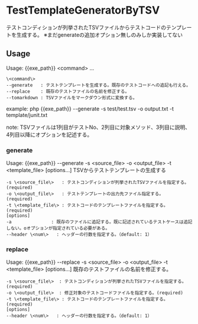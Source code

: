 TestTemplateGeneratorByTSV
=========================
テストコンディションが列挙されたTSVファイルからテストコードのテンプレートを生成する。
※まだgenerateの追加オプション無しのみしか実装してない

## Usage

Usage: {{exe_path}} \<command\> ...

    \<command\>
    --generate   : テストテンプレートを生成する。既存のテストコードへの追記も行える。
    --replace    : 既存のテストファイルの名前を修正する。
    --tomarkdown : TSVファイルをマークダウン形式に変換する。

example: php {{exe_path}} --generate -s test/test.tsv -o output.txt -t template/junit.txt

note: TSVファイルは1列目がテストNo、2列目に対象メソッド、3列目に説明、4列目以降にオプションを記述する。

### generate

Usage: {{exe_path}} --generate -s \<source_file\> -o \<output_file\> -t \<template_file\> [options...]
TSVからテストテンプレートの生成する

    -s \<source_file\>   : テストコンディションが列挙されたTSVファイルを指定する。 (required)
    -o \<output_file\>   : テストテンプレートの出力先ファイル指定する。 (required)
    -t \<template_file\> : テストコードのテンプレートファイルを指定する。 (required)
    [options]
    -a               : 既存のファイルに追記する。既に記述されているテストケースは追記しない。oオプションが指定されている必要がある。
    --header \<num\>   : ヘッダーの行数を指定する。（default: 1）

### replace

Usage: {{exe_path}} --replace -s \<source_file\> -o \<output_file\> -t \<template_file\> [options...]
既存のテストファイルの名前を修正する。

    -s \<source_file\>  : テストコンディションが列挙されたTSVファイルを指定する。 (required)
    -o \<output_file\>  : 修正対象のテストコードファイルを指定する。(required)
    -t \<template_file\> : テストコードのテンプレートファイルを指定する。 (required)
    [options]
    --header \<num\>   : ヘッダーの行数を指定する。（default: 1）
